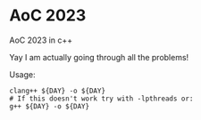 # AoC 2023
AoC 2023 in c++

Yay I am actually going through all the problems!

Usage:
```
clang++ ${DAY} -o ${DAY}
# If this doesn't work try with -lpthreads or:
g++ ${DAY} -o ${DAY}
```
